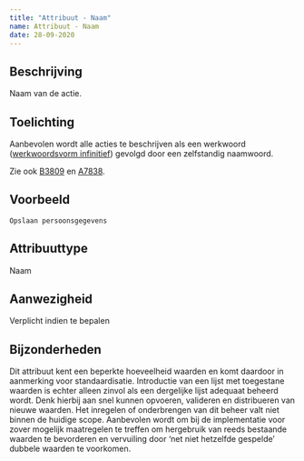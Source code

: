 ```yaml
---
title: "Attribuut - Naam"
name: Attribuut - Naam
date: 28-09-2020
---
```


## Beschrijving
Naam van de actie.

## Toelichting
Aanbevolen wordt alle acties te beschrijven als een werkwoord ([werkwoordsvorm infinitief](https://onzetaal.nl/taaladvies/werkwoordsvormen/)) gevolgd door een zelfstandig naamwoord. 

Zie ook [B3809](../../achtergronddocumentatie/ontwerp/artefacten/3809.md) en [A7838](../../achtergronddocumentatie/ontwerp/artefacten/7838.md).

## Voorbeeld
`Opslaan persoonsgegevens`

## Attribuuttype
Naam

## Aanwezigheid
Verplicht indien te bepalen

## Bijzonderheden
Dit attribuut kent een beperkte hoeveelheid waarden en komt daardoor in aanmerking voor standaardisatie. Introductie van een lijst met toegestane waarden is echter alleen zinvol als een dergelijke lijst adequaat beheerd wordt. Denk hierbij aan snel kunnen opvoeren, valideren en distribueren van nieuwe waarden. Het inregelen of onderbrengen van dit beheer valt niet binnen de huidige scope. Aanbevolen wordt om bij de implementatie voor zover mogelijk maatregelen te treffen om hergebruik van reeds bestaande waarden te bevorderen en vervuiling door ‘net niet hetzelfde gespelde’ dubbele waarden te voorkomen.
